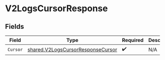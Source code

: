 # V2LogsCursorResponse


## Fields

| Field                                                                                         | Type                                                                                          | Required                                                                                      | Description                                                                                   |
| --------------------------------------------------------------------------------------------- | --------------------------------------------------------------------------------------------- | --------------------------------------------------------------------------------------------- | --------------------------------------------------------------------------------------------- |
| `Cursor`                                                                                      | [shared.V2LogsCursorResponseCursor](../../../pkg/models/shared/v2logscursorresponsecursor.md) | :heavy_check_mark:                                                                            | N/A                                                                                           |
